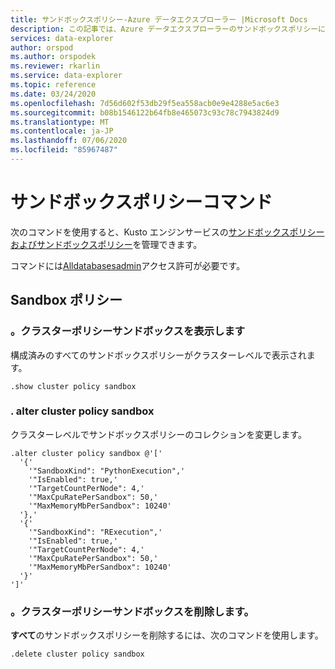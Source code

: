 ```yaml
---
title: サンドボックスポリシー-Azure データエクスプローラー |Microsoft Docs
description: この記事では、Azure データエクスプローラーのサンドボックスポリシーについて説明します。
services: data-explorer
author: orspod
ms.author: orspodek
ms.reviewer: rkarlin
ms.service: data-explorer
ms.topic: reference
ms.date: 03/24/2020
ms.openlocfilehash: 7d56d602f53db29f5ea558acb0e9e4288e5ac6e3
ms.sourcegitcommit: b08b1546122b64fb8e465073c93c78c7943824d9
ms.translationtype: MT
ms.contentlocale: ja-JP
ms.lasthandoff: 07/06/2020
ms.locfileid: "85967487"
---
```

# <a name="sandbox-policy-command"></a>サンドボックスポリシーコマンド

次のコマンドを使用すると、Kusto エンジンサービスの[サンド](../concepts/sandboxes.md)[ボックスポリシーおよびサンドボックスポリシー](sandboxpolicy.md)を管理できます。

コマンドには[Alldatabasesadmin](access-control/role-based-authorization.md)アクセス許可が必要です。

## <a name="sandbox-policy"></a>Sandbox ポリシー

### <a name="show-cluster-policy-sandbox"></a>。クラスターポリシーサンドボックスを表示します

構成済みのすべてのサンドボックスポリシーがクラスターレベルで表示されます。

```kusto
.show cluster policy sandbox
```

### <a name="alter-cluster-policy-sandbox"></a>. alter cluster policy sandbox

クラスターレベルでサンドボックスポリシーのコレクションを変更します。

```kusto
.alter cluster policy sandbox @'['
  '{'
    '"SandboxKind": "PythonExecution",'
    '"IsEnabled": true,'
    '"TargetCountPerNode": 4,'
    '"MaxCpuRatePerSandbox": 50,'
    '"MaxMemoryMbPerSandbox": 10240'
  '},'
  '{'
    '"SandboxKind": "RExecution",'
    '"IsEnabled": true,'
    '"TargetCountPerNode": 4,'
    '"MaxCpuRatePerSandbox": 50,'
    '"MaxMemoryMbPerSandbox": 10240'
  '}'
']'
```

### <a name="drop-cluster-policy-sandbox"></a>。クラスターポリシーサンドボックスを削除します。

**すべて**のサンドボックスポリシーを削除するには、次のコマンドを使用します。

```kusto
.delete cluster policy sandbox
```

